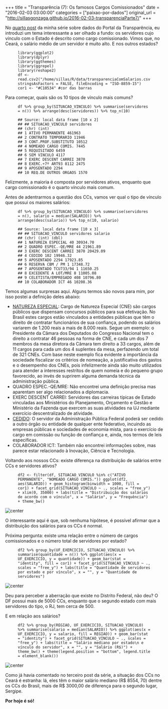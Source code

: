 +++
title = "Transparência (7): Os famosos Cargos Comissionados"
date = "2016-02-03 03:00:00"
categories = ["paixao-por-dados"]
original_url = "http://sillasgonzaga.github.io/2016-02-03-transparenciaParte7/"
+++

<article class="blog-post">
<p>
No
<a href="http://sillasgonzaga.github.io/blog/transparenciaParte4/">quarto
post</a> da minha série sobre dados do Portal da Transparência, eu
introduzi um tema interessante a ser olhado a fundo: os servidores cujo
vínculo com o Estado é descrito como cargo comissionado. Vimos que, no
Ceará, o salário médio de um servidor é muito alto. E nos outros
estados?
</p>
<figure class="highlight">
<pre><code class="language-r"><span class="n">library</span><span class="p">(</span><span class="n">ggplot2</span><span class="p">)</span><span class="w">
</span><span class="n">library</span><span class="p">(</span><span class="n">dplyr</span><span class="p">)</span><span class="w">
</span><span class="n">library</span><span class="p">(</span><span class="n">ggthemes</span><span class="p">)</span><span class="w">
</span><span class="n">library</span><span class="p">(</span><span class="n">ggrepel</span><span class="p">)</span><span class="w">
</span><span class="n">library</span><span class="p">(</span><span class="n">reshape2</span><span class="p">)</span><span class="w">
</span><span class="n">df</span><span class="w"> </span><span class="o">&lt;-</span><span class="w"> </span><span class="n">read.csv2</span><span class="p">(</span><span class="s2">&quot;/home/sillas/R/data/transparenciaComSalarios.csv&quot;</span><span class="p">,</span><span class="w"> </span><span class="n">stringsAsFactors</span><span class="w"> </span><span class="o">=</span><span class="w"> </span><span class="kc">FALSE</span><span class="p">,</span><span class="w"> </span><span class="n">fileEncoding</span><span class="w"> </span><span class="o">=</span><span class="w"> </span><span class="s2">&quot;ISO-8859-15&quot;</span><span class="p">)</span><span class="w"> </span><span class="n">cor1</span><span class="w"> </span><span class="o">&lt;-</span><span class="w"> </span><span class="s2">&quot;#C10534&quot;</span><span class="w"> </span><span class="err">#</span><span class="n">cor</span><span class="w"> </span><span class="n">das</span><span class="w"> </span><span class="n">barras</span></code></pre>
</figure>
<p>
Para começar, quais são os 10 tipos de vínculo mais comuns?
</p>
<figure class="highlight">
<pre><code class="language-r"><span class="n">df</span><span class="w"> </span><span class="o">%&gt;%</span><span class="w"> </span><span class="n">group_by</span><span class="p">(</span><span class="n">SITUACAO_VINCULO</span><span class="p">)</span><span class="w"> </span><span class="o">%&gt;%</span><span class="w"> </span><span class="n">summarise</span><span class="p">(</span><span class="n">servidores</span><span class="w"> </span><span class="o">=</span><span class="w"> </span><span class="n">n</span><span class="p">())</span><span class="w"> </span><span class="o">%&gt;%</span><span class="w"> </span><span class="n">arrange</span><span class="p">(</span><span class="n">desc</span><span class="p">(</span><span class="n">servidores</span><span class="p">))</span><span class="w"> </span><span class="o">%&gt;%</span><span class="w"> </span><span class="n">top_n</span><span class="p">(</span><span class="m">10</span><span class="p">)</span></code></pre>
</figure>
<figure class="highlight">
<pre><code class="language-text">## Source: local data frame [10 x 2]
## ## SITUACAO_VINCULO servidores
## (chr) (int)
## 1 ATIVO PERMANENTE 461963
## 2 CONTRATO TEMPORARIO 11946
## 3 CONT.PROF.SUBSTITUTO 10512
## 4 NOMEADO CARGO COMIS. 7445
## 5 REQUISITADO 6459
## 6 SEM VINCULO 4117
## 7 EXERC DESCENT CARREI 3870
## 8 EXERC.&#xF7;7&#xBA; ART93 8112 2475
## 9 APOSENTADO 2294
## 10 REQ.DE OUTROS ORGAOS 1570</code></pre>
</figure>
<p>
Felizmente, a maioria é composta por servidores ativos, enquanto que
cargo comissionado é o quarto vínculo mais comum.
</p>
<p>
Antes de adentrarmos a questão dos CCs, vamos ver qual o tipo de vínculo
que possui os maiores salários:
</p>
<figure class="highlight">
<pre><code class="language-r"><span class="n">df</span><span class="w"> </span><span class="o">%&gt;%</span><span class="w"> </span><span class="n">group_by</span><span class="p">(</span><span class="n">SITUACAO_VINCULO</span><span class="p">)</span><span class="w"> </span><span class="o">%&gt;%</span><span class="w"> </span><span class="n">summarise</span><span class="p">(</span><span class="n">servidores</span><span class="w"> </span><span class="o">=</span><span class="w"> </span><span class="n">n</span><span class="p">(),</span><span class="w"> </span><span class="n">salario</span><span class="w"> </span><span class="o">=</span><span class="w"> </span><span class="n">median</span><span class="p">(</span><span class="n">SALARIO</span><span class="p">))</span><span class="w"> </span><span class="o">%&gt;%</span><span class="w"> </span><span class="n">arrange</span><span class="p">(</span><span class="n">desc</span><span class="p">(</span><span class="n">salario</span><span class="p">))</span><span class="w"> </span><span class="o">%&gt;%</span><span class="w"> </span><span class="n">top_n</span><span class="p">(</span><span class="m">10</span><span class="p">,</span><span class="w"> </span><span class="n">salario</span><span class="p">)</span></code></pre>
</figure>
<figure class="highlight">
<pre><code class="language-text">## Source: local data frame [10 x 3]
## ## SITUACAO_VINCULO servidores salario
## (chr) (int) (dbl)
## 1 NATUREZA ESPECIAL 40 30934.70
## 2 QUADRO ESPEC.-QE/MRE 44 21961.89
## 3 EXERC DESCENT CARREI 3870 20429.09
## 4 CEDIDO 102 19946.32
## 5 APOSENTADO 2294 17923.85
## 6 RESERVA CBM / PM 1 17348.72
## 7 APOSENTADO TCU733/94 1 11650.25
## 8 EXCEDENTE A LOT/MRE 8 11005.08
## 9 CELETISTA/EMPREGADO 408 10796.80
## 10 COLABORADOR ICT 46 10208.36</code></pre>
</figure>
<p>
Temos algumas surpresas aqui. Alguns termos são novos para mim, por isso
postei a definição deles abaixo:
</p>
<ul>
<li>
<a href="https://pt.wikipedia.org/wiki/Cargo_de_Natureza_Especial">NATUREZA
ESPECIAL</a>: Cargo de Natureza Especial (CNE) são cargos públicos que
dispensam concursos públicos para sua efetivação. No Brasil estes cargos
estão vinculados a entidades públicas que têm o direito de contratar
funcionários de sua confiança, podendo os salários variarem de 1.200
reais a mais de 8.000 reais. Segue um exemplo: o Presidente da Câmara
dos Deputados do Congresso Nacional tem o direito a contratar 46 pessoas
na forma de CNE, e cada um dos 7 membros da mesa diretora da Câmara tem
direito a 33 cargos, além de 11 cargos para cada um dos 4 suplentes da
mesa, perfazendo um total de 321 CNEs. Com base neste exemplo fica
evidente a importância da sociedade fiscalizar os critérios de nomeação,
a justificativa dos gastos e o desempenho dos CNEs, pois infelizmente
ainda são muito utilizados para atender a interesses restritos de quem
nomeia e do pequeno grupo favorecido, ao invés de suprirem alguma
demanda técnica da administração pública.
</li>
<li>
QUADRO ESPEC.-QE/MRE: Não encontrei uma definição precisa mas aparentam
ser algo relacionados a diplomacia.
</li>
<li>
EXERC DESCENT CARREI: Servidores das carreiras típicas de Estado
vinculadas aos Ministérios do Planejamento, Orçamento e Gestão e
Ministério da Fazenda que exercem as suas atividades na UJ mediante
exercício descentralizado de atividade.
</li>
<li>
<a href="https://jus.com.br/artigos/21640/cessao-e-requisicao-de-servidor-publico-federal">CEDIDO</a>:
O servidor da Administração Pública Federal poderá ser cedido a outro
órgão ou entidade de qualquer ente federativo, incuindo as empresas
públicas e sociedades de economia mista, para o exercício de cargo em
comissão ou função de confiança e, ainda, nos termos de leis
específicas.
</li>
<li>
COLABORADOR ICT: Também não encontrei informações sobre, mas parece
estar relacionado à Inovação, Ciência e Tecnologia.
</li>
</ul>
<p>
Voltando aos nossos CCs: existe diferença na distribuição de salários
entre CCs e servidores ativos?
</p>
<figure class="highlight">
<pre><code class="language-r"><span class="n">df2</span><span class="w"> </span><span class="o">&lt;-</span><span class="w"> </span><span class="n">filter</span><span class="p">(</span><span class="n">df</span><span class="p">,</span><span class="w"> </span><span class="n">SITUACAO_VINCULO</span><span class="w"> </span><span class="o">%in%</span><span class="w"> </span><span class="nf">c</span><span class="p">(</span><span class="s2">&quot;ATIVO PERMANENTE&quot;</span><span class="p">,</span><span class="w"> </span><span class="s2">&quot;NOMEADO CARGO COMIS.&quot;</span><span class="p">))</span><span class="w"> </span><span class="n">ggplot</span><span class="p">(</span><span class="n">df2</span><span class="p">,</span><span class="w"> </span><span class="n">aes</span><span class="p">(</span><span class="n">SALARIO</span><span class="p">))</span><span class="w"> </span><span class="o">+</span><span class="w"> </span><span class="n">geom_histogram</span><span class="p">(</span><span class="n">binwidth</span><span class="w"> </span><span class="o">=</span><span class="w"> </span><span class="m">1000</span><span class="p">,</span><span class="w"> </span><span class="n">fill</span><span class="w"> </span><span class="o">=</span><span class="w"> </span><span class="n">cor1</span><span class="p">)</span><span class="w"> </span><span class="o">+</span><span class="w"> </span><span class="n">facet_grid</span><span class="p">(</span><span class="n">SITUACAO_VINCULO</span><span class="w"> </span><span class="o">~</span><span class="w"> </span><span class="n">.</span><span class="p">,</span><span class="w"> </span><span class="n">scales</span><span class="w"> </span><span class="o">=</span><span class="w"> </span><span class="s2">&quot;free_y&quot;</span><span class="p">)</span><span class="w"> </span><span class="o">+</span><span class="w"> </span><span class="n">xlim</span><span class="p">(</span><span class="m">0</span><span class="p">,</span><span class="w"> </span><span class="m">35000</span><span class="p">)</span><span class="w"> </span><span class="o">+</span><span class="w"> </span><span class="n">labs</span><span class="p">(</span><span class="n">title</span><span class="w"> </span><span class="o">=</span><span class="w"> </span><span class="s2">&quot;Distribui&#xE7;&#xE3;o dos sal&#xE1;rios de acordo com o v&#xED;nculo&quot;</span><span class="p">,</span><span class="w"> </span><span class="n">x</span><span class="w"> </span><span class="o">=</span><span class="w"> </span><span class="s2">&quot;Sal&#xE1;rio&quot;</span><span class="p">,</span><span class="w"> </span><span class="n">y</span><span class="w"> </span><span class="o">=</span><span class="w"> </span><span class="s2">&quot;Frequ&#xEA;ncia&quot;</span><span class="p">)</span><span class="w"> </span><span class="o">+</span><span class="w"> </span><span class="n">theme_bw</span><span class="p">()</span></code></pre>
</figure>
<p>
<img src="http://sillasgonzaga.github.io/figs/transparenciaParte7/unnamed-chunk-4-1.png" alt="center">
</p>
<p>
O interessante aqui é que, sob nenhuma hipótese, é possível afirmar que
a distribuição dos salários para os CCs é normal.
</p>
<p>
Próxima pergunta: existe uma relação entre o número de cargos
comissionados e o número total de servidores por estado?
</p>
<figure class="highlight">
<pre><code class="language-r"><span class="n">df2</span><span class="w"> </span><span class="o">%&gt;%</span><span class="w"> </span><span class="n">group_by</span><span class="p">(</span><span class="n">UF_EXERCICIO</span><span class="p">,</span><span class="w"> </span><span class="n">SITUACAO_VINCULO</span><span class="p">)</span><span class="w"> </span><span class="o">%&gt;%</span><span class="w"> </span><span class="n">summarise</span><span class="p">(</span><span class="n">quantidade</span><span class="w"> </span><span class="o">=</span><span class="w"> </span><span class="n">n</span><span class="p">())</span><span class="w"> </span><span class="o">%&gt;%</span><span class="w"> </span><span class="n">ggplot</span><span class="p">(</span><span class="n">aes</span><span class="p">(</span><span class="n">x</span><span class="w"> </span><span class="o">=</span><span class="w"> </span><span class="n">UF_EXERCICIO</span><span class="p">,</span><span class="w"> </span><span class="n">y</span><span class="w"> </span><span class="o">=</span><span class="w"> </span><span class="n">quantidade</span><span class="p">))</span><span class="w"> </span><span class="o">+</span><span class="w"> </span><span class="n">geom_bar</span><span class="p">(</span><span class="n">stat</span><span class="w"> </span><span class="o">=</span><span class="w"> </span><span class="s2">&quot;identity&quot;</span><span class="p">,</span><span class="w"> </span><span class="n">fill</span><span class="w"> </span><span class="o">=</span><span class="w"> </span><span class="n">cor1</span><span class="p">)</span><span class="w"> </span><span class="o">+</span><span class="w"> </span><span class="n">facet_grid</span><span class="p">(</span><span class="n">SITUACAO_VINCULO</span><span class="w"> </span><span class="o">~</span><span class="w"> </span><span class="n">.</span><span class="p">,</span><span class="w"> </span><span class="n">scales</span><span class="w"> </span><span class="o">=</span><span class="w"> </span><span class="s2">&quot;free_y&quot;</span><span class="p">)</span><span class="w"> </span><span class="o">+</span><span class="w"> </span><span class="n">labs</span><span class="p">(</span><span class="n">title</span><span class="w"> </span><span class="o">=</span><span class="w"> </span><span class="s2">&quot;Quantidade de servidores por estado e por v&#xED;nculo&quot;</span><span class="p">,</span><span class="w"> </span><span class="n">x</span><span class="w"> </span><span class="o">=</span><span class="w"> </span><span class="s2">&quot;&quot;</span><span class="p">,</span><span class="w"> </span><span class="n">y</span><span class="w"> </span><span class="o">=</span><span class="w"> </span><span class="s2">&quot;Quantidade de servidores&quot;</span><span class="p">)</span></code></pre>
</figure>
<p>
<img src="http://sillasgonzaga.github.io/figs/transparenciaParte7/unnamed-chunk-5-1.png" alt="center">
</p>
<p>
Deu para perceber a aberração que existe no Distrito Federal, não deu? O
DF possui mais de 5000 CCs, enquanto que o segundo estado com mais
servidores do tipo, o RJ, tem cerca de 500.
</p>
<p>
E em relação aos salários?
</p>
<figure class="highlight">
<pre><code class="language-r"><span class="n">df2</span><span class="w"> </span><span class="o">%&gt;%</span><span class="w"> </span><span class="n">group_by</span><span class="p">(</span><span class="n">REGIAO</span><span class="p">,</span><span class="w"> </span><span class="n">UF_EXERCICIO</span><span class="p">,</span><span class="w"> </span><span class="n">SITUACAO_VINCULO</span><span class="p">)</span><span class="w"> </span><span class="o">%&gt;%</span><span class="w"> </span><span class="n">summarise</span><span class="p">(</span><span class="n">salario</span><span class="w"> </span><span class="o">=</span><span class="w"> </span><span class="n">median</span><span class="p">(</span><span class="n">SALARIO</span><span class="p">))</span><span class="w"> </span><span class="o">%&gt;%</span><span class="w"> </span><span class="n">ggplot</span><span class="p">(</span><span class="n">aes</span><span class="p">(</span><span class="n">x</span><span class="w"> </span><span class="o">=</span><span class="w"> </span><span class="n">UF_EXERCICIO</span><span class="p">,</span><span class="w"> </span><span class="n">y</span><span class="w"> </span><span class="o">=</span><span class="w"> </span><span class="n">salario</span><span class="p">,</span><span class="w"> </span><span class="n">fill</span><span class="w"> </span><span class="o">=</span><span class="w"> </span><span class="n">REGIAO</span><span class="p">))</span><span class="w"> </span><span class="o">+</span><span class="w"> </span><span class="n">geom_bar</span><span class="p">(</span><span class="n">stat</span><span class="w"> </span><span class="o">=</span><span class="w"> </span><span class="s2">&quot;identity&quot;</span><span class="p">)</span><span class="w"> </span><span class="o">+</span><span class="w"> </span><span class="n">facet_grid</span><span class="p">(</span><span class="n">SITUACAO_VINCULO</span><span class="w"> </span><span class="o">~</span><span class="w"> </span><span class="n">.</span><span class="p">,</span><span class="w"> </span><span class="n">scales</span><span class="w"> </span><span class="o">=</span><span class="w"> </span><span class="s2">&quot;free_y&quot;</span><span class="p">)</span><span class="w"> </span><span class="o">+</span><span class="w"> </span><span class="n">labs</span><span class="p">(</span><span class="n">title</span><span class="w"> </span><span class="o">=</span><span class="w"> </span><span class="s2">&quot;Sal&#xE1;rio mediano por estado\n e v&#xED;nculo do servidor&quot;</span><span class="p">,</span><span class="w"> </span><span class="n">x</span><span class="w"> </span><span class="o">=</span><span class="w"> </span><span class="s2">&quot;&quot;</span><span class="p">,</span><span class="w"> </span><span class="n">y</span><span class="w"> </span><span class="o">=</span><span class="w"> </span><span class="s2">&quot;Sal&#xE1;rio (R$)&quot;</span><span class="p">)</span><span class="w"> </span><span class="o">+</span><span class="w"> </span><span class="n">theme_bw</span><span class="p">()</span><span class="w"> </span><span class="o">+</span><span class="w"> </span><span class="n">theme</span><span class="p">(</span><span class="n">legend.position</span><span class="w"> </span><span class="o">=</span><span class="w"> </span><span class="s2">&quot;bottom&quot;</span><span class="p">,</span><span class="w"> </span><span class="n">legend.title</span><span class="w"> </span><span class="o">=</span><span class="w"> </span><span class="n">element_blank</span><span class="p">())</span></code></pre>
</figure>
<p>
<img src="http://sillasgonzaga.github.io/figs/transparenciaParte7/unnamed-chunk-6-1.png" alt="center">
</p>
<p>
Como já havia comentado no terceiro post da série, a situação dos CCs no
Ceará é estranha: lá, eles têm o maior salário mediano (R$ 8554, 70)
dentre os CCs do Brasil, mais de R$ 3000,00 de diferença para o segundo
lugar, Sergipe.
</p>
<p>
<strong>Por hoje é só!</strong>
</p>
</article>

